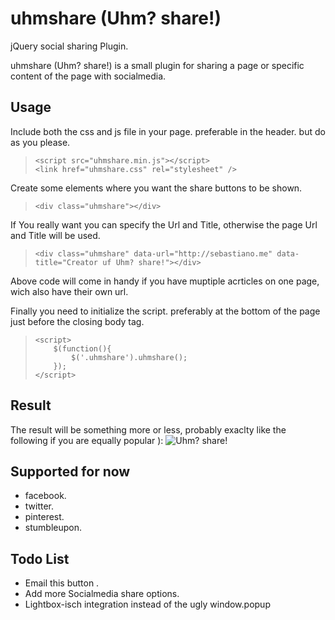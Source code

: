 uhmshare (Uhm? share!)
========

jQuery social sharing Plugin.

uhmshare (Uhm? share!) is a small plugin for sharing a page or specific content of the page with socialmedia. 

Usage
-------------
Include both the css and js file in your page. preferable in the header. but do as you please.
>     <script src="uhmshare.min.js"></script>
>     <link href="uhmshare.css" rel="stylesheet" />

Create some elements where you want the share buttons to be shown.
>     <div class="uhmshare"></div>

If You really want you can specify the Url and Title, otherwise the page Url and Title will be used.
>     <div class="uhmshare" data-url="http://sebastiano.me" data-title="Creator uf Uhm? share!"></div>

Above code will come in handy if you have muptiple acrticles on one page, wich also have their own url.

Finally you need to initialize the script. preferably at the bottom of the page just before the closing body tag.
>     <script>
>         $(function(){
>             $('.uhmshare').uhmshare();
>         });
>     </script>

Result 
-------------
The result will be something more or less, probably exaclty like the following if you are equally popular ):
![Uhm? share!](http://sebastiano.me/wp-content/uploads/2013/01/uhmshare.png)

Supported for now
-------------
+   facebook.
+   twitter.
+   pinterest.
+   stumbleupon.

Todo List
-------------
+   Email this button . 
+   Add more Socialmedia share options. 
+   Lightbox-isch integration instead of the ugly window.popup  
